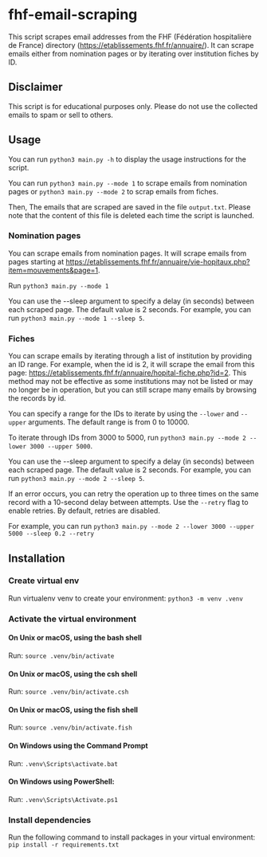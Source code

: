 # fhf-email-scraping

This script scrapes email addresses from the FHF (Fédération hospitalière de France) directory (https://etablissements.fhf.fr/annuaire/). It can scrape emails either from nomination pages or by iterating over institution fiches by ID.

## Disclaimer

This script is for educational purposes only. Please do not use the collected emails to spam or sell to others.

## Usage

You can run `python3 main.py -h` to display the usage instructions for the script.

You can run `python3 main.py --mode 1` to scrape emails from nomination pages or `python3 main.py --mode 2` to scrap emails from fiches.

Then, The emails that are scraped are saved in the file `output.txt`. Please note that the content of this file is deleted each time the script is launched.

### Nomination pages

You can scrape emails from nomination pages. It will scrape emails from pages starting at https://etablissements.fhf.fr/annuaire/vie-hopitaux.php?item=mouvements&page=1.

Run `python3 main.py --mode 1`

You can use the --sleep argument to specify a delay (in seconds) between each scraped page. The default value is 2 seconds.
For example, you can run `python3 main.py --mode 1 --sleep 5`.

### Fiches

You can scrape emails by iterating through a list of institution by providing an ID range. For example, when the id is 2, it will scrape the email from this page: https://etablissements.fhf.fr/annuaire/hopital-fiche.php?id=2.
This method may not be effective as some institutions may not be listed or may no longer be in operation, but you can still scrape many emails by browsing the records by id.

You can specify a range for the IDs to iterate by using the `--lower` and `--upper` arguments. The default range is from 0 to 10000.

To iterate through IDs from 3000 to 5000, run `python3 main.py --mode 2 --lower 3000 --upper 5000`.

You can use the --sleep argument to specify a delay (in seconds) between each scraped page. The default value is 2 seconds.
For example, you can run `python3 main.py --mode 2 --sleep 5`.

If an error occurs, you can retry the operation up to three times on the same record with a 10-second delay between attempts.
Use the `--retry` flag to enable retries. By default, retries are disabled.

For example, you can run `python3 main.py --mode 2 --lower 3000 --upper 5000 --sleep 0.2 --retry`

## Installation

### Create virtual env

Run virtualenv venv to create your environment:
`python3 -m venv .venv`

### Activate the virtual environment

#### On Unix or macOS, using the bash shell
Run: `source .venv/bin/activate`

#### On Unix or macOS, using the csh shell
Run: `source .venv/bin/activate.csh`

#### On Unix or macOS, using the fish shell
Run: `source .venv/bin/activate.fish`

#### On Windows using the Command Prompt
Run: `.venv\Scripts\activate.bat`

#### On Windows using PowerShell:
Run: `.venv\Scripts\Activate.ps1`

### Install dependencies
Run the following command to install packages in your virtual environment:
`pip install -r requirements.txt`
